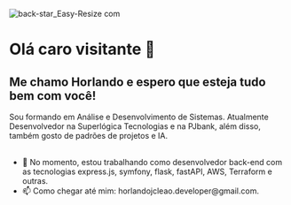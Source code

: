 ![back-star_Easy-Resize com](https://github.com/Horlando-Leao/Horlando-Leao/assets/52044729/711fefe6-5b22-4e00-b620-a38cc2343fc4)



<!DOCTYPE html>
<html>
<head>
<meta charset="UTF-8"/>
<link href='https://stackpath.bootstrapcdn.com/bootstrap/4.1.1/css/bootstrap.min.css' rel='stylesheet' integrity='sha384-WskhaSGFgHYWDcbwN70/dfYBj47jz9qbsMId/iRN3ewGhXQFZCSftd1LZCfmhktB' crossorigin='anonymous' />
<link href="https://cdn.jsdelivr.net/npm/bootstrap@5.0.2/dist/css/bootstrap.min.css" rel="stylesheet" integrity="sha384-EVSTQN3/azprG1Anm3QDgpJLIm9Nao0Yz1ztcQTwFspd3yD65VohhpuuCOmLASjC" crossorigin="anonymous">
</head>
<body>
  <div class="container">
    <h1 class="text-primary">
      Olá caro visitante 👋
    </h1> 
    <h2 class="text-primary">
      Me chamo Horlando e espero que esteja tudo bem com você!
    </h2>
    <div class="text-info minha-descricao">
      Sou formando em Análise e Desenvolvimento de Sistemas. Atualmente Desenvolvedor na Superlógica Tecnologias e na PJbank, além disso, também gosto de padrões de projetos e IA.<br/><br/>
    </div>
    <div class="text-info curiosity">
      <ul>
        <li>🔭 No momento, estou trabalhando como desenvolvedor back-end com as tecnologias express.js, symfony, flask, fastAPI, AWS, Terraform e outras.</li>
        <li>📫 Como chegar até mim: horlandojcleao.developer@gmail.com.</li>
    </div>
      
   <div>
    
  </body>
</html>
